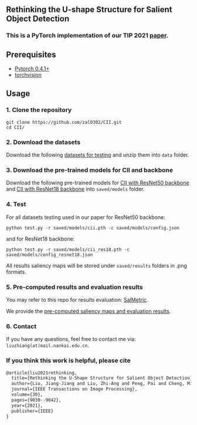 ## Rethinking the U-shape Structure for Salient Object Detection

### This is a PyTorch implementation of our TIP 2021 [paper](https://mftp.mmcheng.net/Papers/21TIP-CII.pdf).

## Prerequisites

- [Pytorch 0.4.1+](http://pytorch.org/)
- [torchvision](http://pytorch.org/)


## Usage

### 1. Clone the repository

```shell
git clone https://github.com/zal0302/CII.git
cd CII/
```

### 2. Download the datasets

Download the following [datasets for testing](https://drive.google.com/file/d/1jIL3Yvly4l4l_OggljjreD87pJIm_6rm/view?usp=sharing) and unzip them into `data` folder.

### 3. Download the pre-trained models for CII and backbone

Download the following pre-trained models for [CII with ResNet50 backbone](https://drive.google.com/file/d/1JcePr4FwWMedhFHeClYF1v_MIYwJGOF0/view?usp=sharing) and [CII with ResNet18 backbone](https://drive.google.com/file/d/1DL860taDrmDUv-Am49AQZsdcF4Ey2-2t/view?usp=sharing) into `saved/models` folder. 

### 4. Test

For all datasets testing used in our paper for ResNet50 backbone:

```shell
python test.py -r saved/models/cii.pth -c saved/models/config.json
```

and for ResNet18 backbone:

```shell
python test.py -r saved/models/cii_res18.pth -c saved/models/config_resnet18.json
```

All results saliency maps will be stored under `saved/results` folders in .png formats.

### 5. Pre-computed results and evaluation results

You may refer to this repo for results evaluation: [SalMetric](https://github.com/Andrew-Qibin/SalMetric).

We provide the [pre-computed saliency maps and evaluation results](https://drive.google.com/file/d/11Uj2-qNDyASrfvdXj2uE9Zm7xiYYwNEM/view?usp=sharing).

### 6. Contact

If you have any questions, feel free to contact me via: `liuzhiang(at)mail.nankai.edu.cn`.


### If you think this work is helpful, please cite

```latex
@article{liu2021rethinking,
  title={Rethinking the U-Shape Structure for Salient Object Detection},
  author={Liu, Jiang-Jiang and Liu, Zhi-Ang and Peng, Pai and Cheng, Ming-Ming},
  journal={IEEE Transactions on Image Processing},
  volume={30},
  pages={9030--9042},
  year={2021},
  publisher={IEEE}
}
```
